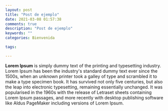 ```yaml
---
layout: post
title: "Post de ejemplo"
date: 2021-03-08 01:57:38
comments: true
description: "Post de ejemplo"
keywords: ""
categories: Bienvenida

tags:

---
```


**Lorem Ipsum** is simply dummy text of the printing and typesetting industry. Lorem Ipsum has been the industry's standard dummy text ever since the 1500s, when an unknown printer took a galley of type and scrambled it to make a type specimen book. It has survived not only five centuries, but also the leap into electronic typesetting, remaining essentially unchanged. It was popularised in the 1960s with the release of Letraset sheets containing Lorem Ipsum passages, and more recently with desktop publishing software like Aldus PageMaker including versions of Lorem Ipsum.
<!--stackedit_data:
eyJoaXN0b3J5IjpbMzc4ODA5NzU2XX0=
-->